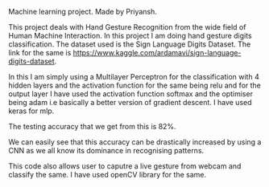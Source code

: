 Machine learning project. Made by Priyansh.

This project deals with Hand Gesture Recognition from the wide field of Human Machine Interaction.
In this project I am doing hand gesture digits classification.
The dataset used is the Sign Language Digits Dataset. The link for the same is https://www.kaggle.com/ardamavi/sign-language-digits-dataset.

In this I am simply using a Multilayer Perceptron for the classification with 4 hidden layers and the activation function for the same being relu and for the output layer I have used the activation function softmax and the optimiser being adam i.e basically a better version of gradient descent. I have used keras for mlp.

The testing accuracy that we get from this is 82%.

We can easily see that this accuracy can be drastically increased by using a CNN as we all know its dominance in recognising patterns.

This code also allows user to caputre a live gesture from webcam and classify the same. I have used openCV library for the same.


